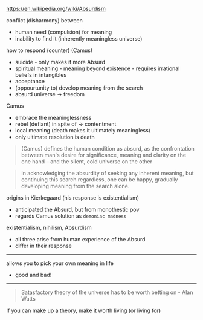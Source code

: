 https://en.wikipedia.org/wiki/Absurdism

conflict (disharmony) between
- human need (compulsion) for meaning
- inability to find it (inherently meaningless universe)

how to respond (counter) (Camus)
- suicide - only makes it more Absurd
- spiritual meaning - meaning beyond existence - requires irrational beliefs in intangibles
- acceptance 
- (oppourtunity to) develop meaning from the search
- absurd universe -> freedom

Camus
- embrace the meaninglessness
- rebel (defiant) in spite of -> contentment
- local meaning (death makes it ultimately meaningless)
- only ultimate resolution is death

> (Camus) defines the human condition as absurd, as the confrontation between man's desire for significance, meaning and clarity on the one hand – and the silent, cold universe on the other

> In acknowledging the absurdity of seeking any inherent meaning, but continuing this search regardless, one can be happy, gradually developing meaning from the search alone.

origins in Kierkegaard (his response is existentialism)
- anticipated the Absurd, but from monothestic pov
- regards Camus solution as `demoniac madness`

existentialism, nihilism, Absurdism
- all three arise from human experience of the Absurd
- differ in their response

---

allows you to pick your own meaning in life
- good and bad!

---

> Satasfactory theory of the universe has to be worth betting on - Alan Watts

If you can make up a theory, make it worth living (or living for)
